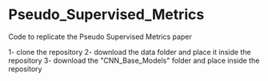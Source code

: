 # Pseudo_Supervised_Metrics
Code to replicate the Pseudo Supervised Metrics paper

1- clone the repository
2- download the data folder and place it inside the repository
3- download the "CNN_Base_Models" folder and place inside the repository
